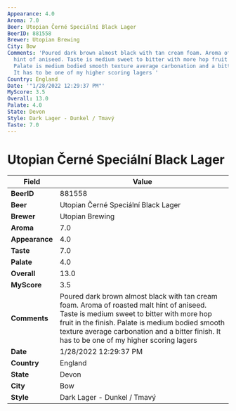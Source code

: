 ```yaml
---
Appearance: 4.0
Aroma: 7.0
Beer: Utopian Černé Speciální Black Lager
BeerID: 881558
Brewer: Utopian Brewing
City: Bow
Comments: 'Poured dark brown almost black with tan cream foam. Aroma of roasted malt
  hint of aniseed. Taste is medium sweet to bitter with more hop fruit in the finish.
  Palate is medium bodied smooth texture average carbonation and a bitter finish.
  It has to be one of my higher scoring lagers '
Country: England
Date: '"1/28/2022 12:29:37 PM"'
MyScore: 3.5
Overall: 13.0
Palate: 4.0
State: Devon
Style: Dark Lager - Dunkel / Tmavý
Taste: 7.0
---
```


# Utopian Černé Speciální Black Lager

| Field         | Value |
|---------------|-------|
| **BeerID** | 881558 |
| **Beer** | Utopian Černé Speciální Black Lager |
| **Brewer** | Utopian Brewing |
| **Aroma** | 7.0 |
| **Appearance** | 4.0 |
| **Taste** | 7.0 |
| **Palate** | 4.0 |
| **Overall** | 13.0 |
| **MyScore** | 3.5 |
| **Comments** | Poured dark brown almost black with tan cream foam. Aroma of roasted malt hint of aniseed. Taste is medium sweet to bitter with more hop fruit in the finish. Palate is medium bodied smooth texture average carbonation and a bitter finish. It has to be one of my higher scoring lagers  |
| **Date** | 1/28/2022 12:29:37 PM |
| **Country** | England |
| **State** | Devon |
| **City** | Bow |
| **Style** | Dark Lager - Dunkel / Tmavý |
